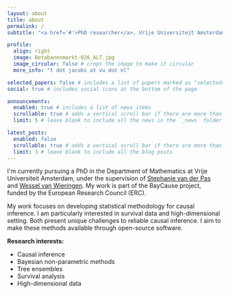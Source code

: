 ```yaml
---
layout: about
title: about
permalink: /
subtitle: "<a href='#'>PhD researcher</a>. Vrije Universiteit Amsterdam."

profile:
  align: right
  image: Betabanenmarkt-026_ALT.jpg
  image_circular: false # crops the image to make it circular
  more_info: "t dot jacobs at vu dot nl"

selected_papers: false # includes a list of papers marked as "selected={true}"
social: true # includes social icons at the bottom of the page

announcements:
  enabled: true # includes a list of news items
  scrollable: true # adds a vertical scroll bar if there are more than 3 news items
  limit: 5 # leave blank to include all the news in the `_news` folder

latest_posts:
  enabled: false
  scrollable: true # adds a vertical scroll bar if there are more than 3 new posts items
  limit: 3 # leave blank to include all the blog posts
---
```


I'm currently pursuing a PhD in the Department of Mathematics at Vrije Universiteit Amsterdam, under the supervision of [Stephanie van der Pas](https://www.stephanievanderpas.nl/) and [Wessel van Wieringen](https://www.math.vu.nl/~wvanwie/). My work is part of the BayCause project, funded by the European Research Council (ERC).

My work focuses on developing statistical methodology for causal inference. I am particularly interested in survival data and high-dimensional setting. Both present unique challenges to reliable causal inference. I aim to make these methods available through open-source software.

**Research interests:**
- Causal inference  
- Bayesian non-parametric methods  
- Tree ensembles  
- Survival analysis  
- High-dimensional data  